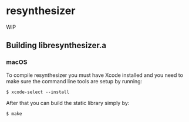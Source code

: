 # resynthesizer

WIP

## Building libresynthesizer.a

### macOS

To compile resynthesizer you must have Xcode installed and you need to make sure the command line tools are setup by running:

```
$ xcode-select --install
```

After that you can build the static library simply by:

```
$ make
```